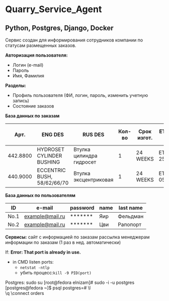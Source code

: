 # Quarry_Service_Agent

##  Python, Postgres, Django, Docker 

Сервис создан для информирования сотрудников компании по статусам размещенных заказов. 

**Авторизация пользователя:**
* Логин (e-mail)
* Пароль
* Имя, Фамилия

**Разделы:**

* Профиль пользователя (ФИ, логин, пароль, изменить учетную запись)
* Состояние заказов


**База данных по заказам**

| Арт.     | ENG DES                       | RUS DES                  | Кол-во | Срок изгот. | ETD/ETA SPB  | Дата поступления на склад | ЗП          | Инициатор |
|----------|-------------------------------|--------------------------|--------|-------------|--------------|---------------------------|-------------|-----------|
| 442.8800 | HYDROSET CYLINDER BUSHING     | Втулка цилиндра гидросет | 1      | 24 WEEKS    | ETD 25.10.22 | ETA 12-15/11              | ТД00-000005 | Фельдман  |
| 440.9000 | ECCENTRIC BUSH, 58/62/66/70   | Втулка эксцентриковая    | 1      | 24 WEEKS    | ETD 05.09.22 | ETA 18/10                 | ТД00-000090 | Рапопорт  | 

**База данных по пользователям**

| ID   | e-mail            | password  | name | last name | 
|------|-------------------|-----------|------|-----------|
| No.1 | example@mail.ru   | *******   | Яир  | Фельдман  |
| No.2 | example@mail.ru   | *******   | Цви  | Рапопорт  | 



**Сервисы:**
сайт с информацией по заказам
рассылка менеджерам информации по заказам (1 раз в нед. автоматически)


If:
**Error: That port is already in use.**
- in CMD listen ports: 
  - ```netstat -ntlp ```
  - убить процесс:```kill -9 PID(port)```

Postgres:
sudo su
[root@fedora elnizam]# sudo -i -u postgres
[postgres@fedora ~]$ 
psql
postgres=# 
\l  
\q
\connect orders



